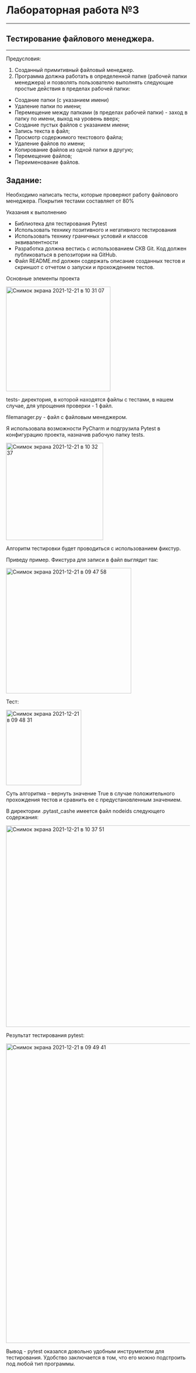 # Лабораторная работа №3
-------------------------------------------
## Тестирование файлового менеджера.
-------------------------------------------
Предусловия: 
1. Созданный примитивный файловый менеджер.
2. Программа должна работать в определенной папке (рабочей папки менеджера) и позволять пользователю выполнять следующие простые действия в пределах рабочей папки:
* Создание папки (с указанием имени)
* Удаление папки по имени;
* Перемещение между папками (в пределах рабочей папки) - заход в папку по имени, выход на уровень вверх;
* Создание пустых файлов с указанием имени;
* Запись текста в файл;
* Просмотр содержимого текстового файла;
* Удаление файлов по имени;
* Копирование файлов из одной папки в другую;
* Перемещение файлов;
* Переименование файлов.


Задание:
-----------
Необходимо написать тесты, которые проверяют работу файлового менеджера.
Покрытия тестами составляет от 80% 

Указания к выполнению
* Библиотека для тестирования Pytest
* Использовать технику позитивного и негативного тестирования
* Использовать технику граничных условий и классов эквивалентности
* Разработка должна вестись с использованием СКВ Git. Код должен публиковаться в репозитории на GitHub.
* Файл README.md должен содержать описание созданных тестов и скриншот с отчетом о запуски и прохождением тестов.

Основные элементы проекта

<img width="286" alt="Снимок экрана 2021-12-21 в 10 31 07" src="https://user-images.githubusercontent.com/72348256/146889618-2b923c1b-d1dd-4428-816d-5b345afa5f12.png">

tests- директория, в которой находятся файлы с тестами, в нашем случае, для упрощения проверки  - 1 файл.

filemanager.py - файл с файловым менеджером.

Я использовала возможности PyCharm и подгрузила Pytest в конфигурацию проекта, назначив рабочую папку tests.

<img width="266" alt="Снимок экрана 2021-12-21 в 10 32 37" src="https://user-images.githubusercontent.com/72348256/146889555-9c3bb415-19a4-4cd5-8fe8-65f4363dc4ae.png">


Алгоритм тестировки будет проводиться с использованием фикстур.

Приведу пример. Фикстура для записи в файл выглядит так:

<img width="343" alt="Снимок экрана 2021-12-21 в 09 47 58" src="https://user-images.githubusercontent.com/72348256/146889934-13fa4b7a-1227-4cff-89b0-19042d3ed689.png">

Тест:

<img width="206" alt="Снимок экрана 2021-12-21 в 09 48 31" src="https://user-images.githubusercontent.com/72348256/146889996-ca5aa302-d844-4f51-90a2-4b2ca70fbef5.png">

Суть алгоритма – вернуть значение True в случае положительного прохождения тестов и сравнить ее с предустановленным значением.


В директории .pytast_cashe имеется файл nodeids следующего содержания:

<img width="551" alt="Снимок экрана 2021-12-21 в 10 37 51" src="https://user-images.githubusercontent.com/72348256/146890154-0bd3d756-bea1-4857-b7fb-e43a56d08d06.png">


Результат тестирования pytest:

<img width="819" alt="Снимок экрана 2021-12-21 в 09 49 41" src="https://user-images.githubusercontent.com/72348256/146890250-1834d3eb-1872-4e49-9d44-005f871257fe.png">


Вывод - pytest оказался довольно удобным инструментом для тестирования. Удобство заключается в том, что его можно подстроить под любой тип программы. 

